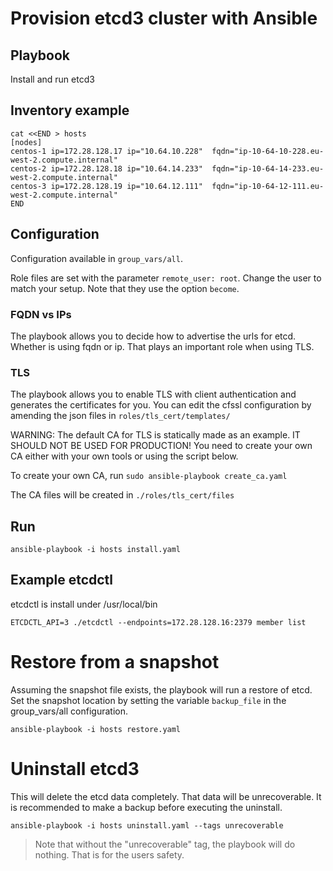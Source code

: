 # Provision etcd3 cluster with Ansible

## Playbook

Install and run etcd3

## Inventory example

```
cat <<END > hosts
[nodes]
centos-1 ip=172.28.128.17 ip="10.64.10.228"  fqdn="ip-10-64-10-228.eu-west-2.compute.internal"
centos-2 ip=172.28.128.18 ip="10.64.14.233"  fqdn="ip-10-64-14-233.eu-west-2.compute.internal"
centos-3 ip=172.28.128.19 ip="10.64.12.111"  fqdn="ip-10-64-12-111.eu-west-2.compute.internal"
END
```

## Configuration

Configuration available in `group_vars/all`.

Role files are set with the parameter `remote_user: root`. Change the user to
match your setup. Note that they use the option `become`.

### FQDN vs IPs
The playbook allows you to decide how to advertise the urls for etcd. Whether
is using fqdn or ip. That plays an important role when using TLS.

### TLS
The playbook allows you to enable TLS with client authentication and generates
the certificates for you. You can edit the cfssl configuration by amending the
json files in  `roles/tls_cert/templates/`

WARNING: The default CA for TLS is statically made as an example. IT SHOULD NOT BE USED FOR PRODUCTION! You need to create your own CA either with your own tools or using the script below.

To create your own CA, run `sudo ansible-playbook create_ca.yaml`

The CA files will be created in `./roles/tls_cert/files`

## Run

```
ansible-playbook -i hosts install.yaml
```

## Example etcdctl

etcdctl is install under /usr/local/bin

```
ETCDCTL_API=3 ./etcdctl --endpoints=172.28.128.16:2379 member list
```

# Restore from a snapshot

Assuming the snapshot file exists, the playbook will run a restore of etcd. Set
the snapshot location by setting the variable `backup_file` in the
group_vars/all configuration.

```
ansible-playbook -i hosts restore.yaml
```

# Uninstall etcd3

This will delete the etcd data completely. That data will be unrecoverable.
It is recommended to make a backup before executing the uninstall.

```
ansible-playbook -i hosts uninstall.yaml --tags unrecoverable
```

> Note that without the "unrecoverable" tag, the playbook will do
> nothing. That is for the users safety.
